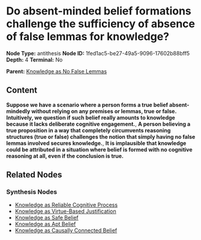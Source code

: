 # Do absent-minded belief formations challenge the sufficiency of absence of false lemmas for knowledge?

**Node Type:** antithesis
**Node ID:** 1fed1ac5-be27-49a5-9096-17602b88bff5
**Depth:** 4
**Terminal:** No

**Parent:** [Knowledge as No False Lemmas](knowledge-as-no-false-lemmas-synthesis-3eb1b6db-bd99-4afc-9104-bc700df5fe8f.md)

## Content

**Suppose we have a scenario where a person forms a true belief absent-mindedly without relying on any premises or lemmas, true or false. Intuitively, we question if such belief really amounts to knowledge because it lacks deliberate cognitive engagement.**, **A person believing a true proposition in a way that completely circumvents reasoning structures (true or false) challenges the notion that simply having no false lemmas involved secures knowledge.**, **It is implausible that knowledge could be attributed in a situation where belief is formed with no cognitive reasoning at all, even if the conclusion is true.**

## Related Nodes

### Synthesis Nodes

- [Knowledge as Reliable Cognitive Process](knowledge-as-reliable-cognitive-process-synthesis-e6c5ebb6-3571-4508-b4ec-aacdd0ca9f71.md)
- [Knowledge as Virtue-Based Justification](knowledge-as-virtue-based-justification-synthesis-6f845755-ac43-46c4-bf22-b31e813149c0.md)
- [Knowledge as Safe Belief](knowledge-as-safe-belief-synthesis-e124083d-3fd9-4851-aa77-b0131f3f1d71.md)
- [Knowledge as Apt Belief](knowledge-as-apt-belief-synthesis-2747907b-303d-40c2-b85b-44d3d0085319.md)
- [Knowledge as Causally Connected Belief](knowledge-as-causally-connected-belief-synthesis-498e11d9-f983-4ebd-bd2d-beefe8473a30.md)
